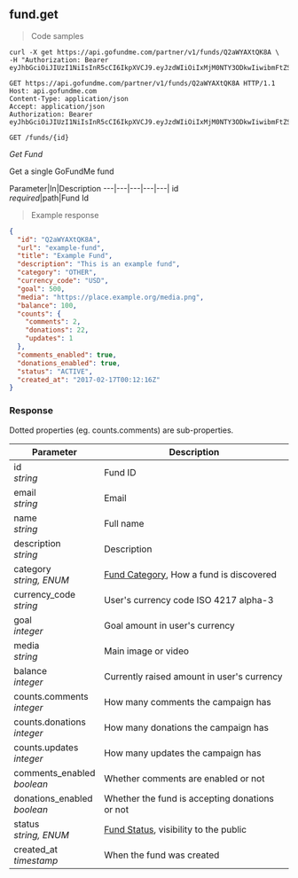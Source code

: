 ## fund.get

> Code samples

````shell
curl -X get https://api.gofundme.com/partner/v1/funds/Q2aWYAXtQK8A \
-H "Authorization: Bearer eyJhbGciOiJIUzI1NiIsInR5cCI6IkpXVCJ9.eyJzdWIiOiIxMjM0NTY3ODkwIiwibmFtZSI6IkpvaG4gRG9lIiwiYWRtaW4iOnRydWV9.TJVA95OrM7E2cBab30RMHrHDcEfxjoYZgeFONFh7HgQ"
````

````http
GET https://api.gofundme.com/partner/v1/funds/Q2aWYAXtQK8A HTTP/1.1
Host: api.gofundme.com
Content-Type: application/json
Accept: application/json
Authorization: Bearer eyJhbGciOiJIUzI1NiIsInR5cCI6IkpXVCJ9.eyJzdWIiOiIxMjM0NTY3ODkwIiwibmFtZSI6IkpvaG4gRG9lIiwiYWRtaW4iOnRydWV9.TJVA95OrM7E2cBab30RMHrHDcEfxjoYZgeFONFh7HgQ
````

`GET /funds/{id}`

*Get Fund*

Get a single GoFundMe fund

Parameter|In|Description
---|---|---|---|---|
id<br>*required*|path|Fund Id

> Example response

````json
{
  "id": "Q2aWYAXtQK8A",
  "url": "example-fund",
  "title": "Example Fund",
  "description": "This is an example fund",
  "category": "OTHER",
  "currency_code": "USD",
  "goal": 500,
  "media": "https://place.example.org/media.png",
  "balance": 100,
  "counts": {
    "comments": 2,
    "donations": 22,
    "updates": 1
  },
  "comments_enabled": true,
  "donations_enabled": true,
  "status": "ACTIVE",
  "created_at": "2017-02-17T00:12:16Z"
}
````

### Response

Dotted properties (eg. counts.comments) are sub-properties.

Parameter|Description
---|---|
id<br>*string*|Fund ID
email<br>*string*|Email
name<br>*string*|Full name
description<br>*string*|Description
category<br>*string, ENUM*|[Fund Category](#fund-categorization), How a fund is discovered 
currency_code<br>*string*|User's currency code ISO 4217 alpha-3
goal<br>*integer*|Goal amount in user's currency
media<br>*string*|Main image or video
balance<br>*integer*|Currently raised amount in user's currency
counts.comments<br>*integer*|How many comments the campaign has
counts.donations<br>*integer*|How many donations the campaign has
counts.updates<br>*integer*|How many updates the campaign has
comments_enabled<br>*boolean*|Whether comments are enabled or not
donations_enabled<br>*boolean*|Whether the fund is accepting donations or not
status<br>*string, ENUM*|[Fund Status](#fund-status), visibility to the public
created_at<br>*timestamp*|When the fund was created
